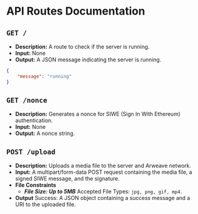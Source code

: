# API Routes Documentation

## `GET /`

-   **Description:** A route to check if the server is running.
-   **Input:** None
-   **Output:** A JSON message indicating the server is running.

```json
{
    "message": "running"
}
```

## `GET /nonce`

-   **Description:** Generates a nonce for SIWE (Sign In With Ethereum) authentication.
-   **Input:** None
-   **Output:** A nonce string.

## `POST /upload`

-   **Description:** Uploads a media file to the server and Arweave network.
-   **Input:** A multipart/form-data POST request containing the media file, a signed SIWE message, and the signature.
-   **File Constraints**
    -   **_File Size: Up to 5MB_**
        Accepted File Types: `jpg, png, gif, mp4.`
-   **Output** Success: A JSON object containing a success message and a URI to the uploaded file.
